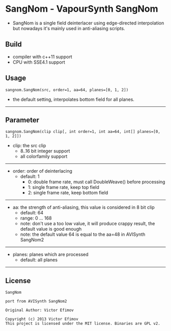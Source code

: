 # SangNom - VapourSynth SangNom #

*   SangNom is a single field deinterlacer using edge-directed interpolation but nowadays it's mainly used in anti-aliasing scripts.

## Build ##

*   compiler with c++11 support
*   CPU with SSE4.1 support

## Usage ##

    sangnom.SangNom(src, order=1, aa=64, planes=[0, 1, 2])

*   the default setting, interpolates bottom field for all planes.
***


## Parameter ##

    sangnom.SangNom(clip clip[, int order=1, int aa=64, int[] planes=[0, 1, 2]])

*   clip: the src clip
    *   8..16 bit integer support
    *   all colorfamily support

***
*   order: order of deinterlacing
    *   default: 1
        *   0:  double frame rate, must call DoubleWeave() before processing
        *   1:  single frame rate, keep top field
        *   2:  single frame rate, keep bottom field

***
*   aa: the strength of anti-aliasing, this value is considered in 8 bit clip
    *   default: 64
    *   range: 0 ... 168
    *   note: don't use a too low value, it will produce crappy result, the default value is good enough
    *   note: the default value 64 is equal to the aa=48 in AVISynth SangNom2

***
*   planes: planes which are processed
    *   default: all planes

***

## License ##

    SangNom

    port from AVISynth SangNom2

    Original Author: Victor Efimov

    Copyright (c) 2013 Victor Efimov
    This project is licensed under the MIT license. Binaries are GPL v2.
